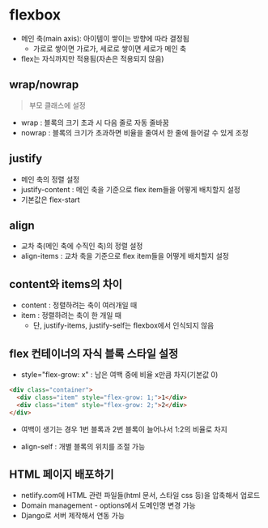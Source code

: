 # flexbox

- 메인 축(main axis): 아이템이 쌓이는 방향에 따라 결정됨
  - 가로로 쌓이면 가로가, 세로로 쌓이면 세로가 메인 축
- flex는 자식까지만 적용됨(자손은 적용되지 않음)

## wrap/nowrap
> 부모 클래스에 설정
- wrap : 블록의 크기 초과 시 다음 줄로 자동 줄바꿈
- nowrap : 블록의 크기가 초과하면 비율을 줄여서 한 줄에 들어갈 수 있게 조정

## justify

- 메인 축의 정렬 설정
- justify-content : 메인 축을 기준으로 flex item들을 어떻게 배치할지 설정
- 기본값은 flex-start

## align

- 교차 축(메인 축에 수직인 축)의 정렬 설정
- align-items : 교차 축을 기준으로 flex item들을 어떻게 배치할지 설정

## content와 items의 차이

- content : 정렬하려는 축이 여러개일 때
- item : 정렬하려는 축이 한 개일 때
  - 단, justify-items, justify-self는 flexbox에서 인식되지 않음

## flex 컨테이너의 자식 블록 스타일 설정

- style="flex-grow: x" : 남은 여백 중에 비율 x만큼 차지(기본값 0)

```html
<div class="container">
  <div class="item" style="flex-grow: 1;">1</div>
  <div class="item" style="flex-grow: 2;">2</div>
</div>
```

- 여백이 생기는 경우 1번 블록과 2번 블록이 늘어나서 1:2의 비율로 차지

- align-self : 개별 블록의 위치를 조절 가능

## HTML 페이지 배포하기

- netlify.com에 HTML 관련 파일들(html 문서, 스타일 css 등)을 압축해서 업로드
- Domain management - options에서 도메인명 변경 가능
- Django로 서버 제작해서 연동 가능
